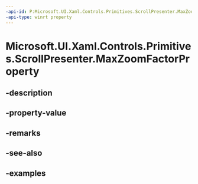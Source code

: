 ```yaml
---
-api-id: P:Microsoft.UI.Xaml.Controls.Primitives.ScrollPresenter.MaxZoomFactorProperty
-api-type: winrt property
---
```


# Microsoft.UI.Xaml.Controls.Primitives.ScrollPresenter.MaxZoomFactorProperty

<!--
public static Windows.UI.Xaml.DependencyProperty MaxZoomFactorProperty { get; }
-->


## -description

## -property-value

## -remarks

## -see-also

## -examples


